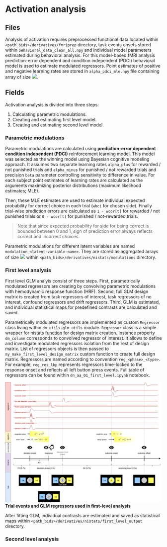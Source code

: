 # Activation analysis

## Files

Analysis of activation requires preprocessed functional data located within `<path_bids>/derivatives/fmriprep` directory, task events onsets stored within `behavioral_data_clean_all.npy` and individual model parameters estimated during behavioral analysis. For this model-based fMRI analysis prediction-error dependent and condition independent (PDCI) behavioral model is used to estimate modulated regressors. Point estimates of positive and negative learning rates are stored in `alpha_pdci_mle.npy` file containing array of size <img src="https://render.githubusercontent.com/render/math?math=$N_{subjects} \times 2$">.

## Fields

Activation analysis is divided into three steps:
1. Calculating parametric modulations.
2. Creating and estimating first level model.
3. Creating and estimating second level model.

### Parametric modulations

Parametric modulations are calculated using **prediction-error dependent condition independent (PDCI)** reinforcement learning model. This model was selected as the winning model using Bayesian cognitive modeling approach. It assumes two separate learning rates `alpha_plus` for rewarded / not punished trials and `alpha_minus` for punished / not rewarded trials and precision `beta` parameter controlling sensitivity to difference in value. For each subject point estimates of learning rates are calculated as the arguments maximizing posterior distributions (maximum likelihood estimates; MLE).

Then, these MLE estimates are used to estimate individual expected probability for correct choice in each trial (`wbci` for chosen side). Finally trial-wise prediction errors are calculated as `1 - wcor[t]` for rewarded / not punished trials or `0 - wcor[t]` for punished / not-rewarded trials. 

> Note that since expected probability for side for being correct is bounded between 0 and 1, sign of prediction error always reflects correct and incorrect choices.

Parametric modulations for different latent variables are named `modulation_<latent-variable-name>`. They are stored as aggregated arrays of size <img src="https://render.githubusercontent.com/render/math?math=$N_{subjects} \times N_{conditions} \times N_{trials}$"> within `<path_bids>/derivatives/nistats/modulations` directory.

### First level analysis

First level GLM analyis consist of three steps. First, parametrically modulated regressors are creating by convolving parametric modulations with hemodynamic response function (HRF). Second, full GLM design matrix is created from task regressors of interest, task regressors of no interest, confound regressors and drift regressors. Third, GLM is estimated, and individual statistical maps for predefined contrasts are calculated and saved.

Parametrically modulated regressors are implemented as custom `Regressor` class living within `dm_utils.glm_utils` module. `Regressor` class is a simple wrapper for nistats [function](https://nistats.github.io/modules/generated/nistats.design_matrix.make_first_level_design_matrix.html) for design matrix creation. Instance property `dm_column` corresponds to convolved regressor of interest. It allows to define and investigate modulated regressors isolation from the rest of design matrix. List of regressors objects is then passed to `my_make_first_level_design_matrix` custom function to create full design matrix. Regressors are named according to convention `reg_<phase>_<type>`. For example, `reg_res_lbp` represents regressors time-locked to the response onset and reflects all left button press events. Full table of regressors can be found within `dn_aa_01_first_level.ipynb` notebook.

![Trial events figure](trial_events.png?raw=true "Trial Events")
**Trial events and GLM regressors used in first-level analysis**

After fitting GLM, individual contrasts are estimated and saved as statistical maps within `<path_bids>/derivatives/nistats/first_level_output` directory.

### Second level analysis


